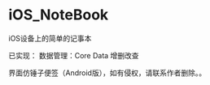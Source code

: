 iOS_NoteBook
============

iOS设备上的简单的记事本

已实现：
数据管理：Core Data
增删改查

界面仿锤子便签（Android版），如有侵权，请联系作者删除。。
